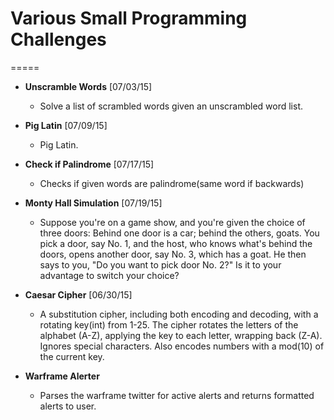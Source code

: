 # Various Small Programming Challenges
=====

- **Unscramble Words** [07/03/15] 
  - Solve a list of scrambled words given an unscrambled word list.
  
- **Pig Latin** [07/09/15]
  - Pig Latin.

- **Check if Palindrome** [07/17/15] 
  - Checks if given words are palindrome(same word if backwards) 

- **Monty Hall Simulation** [07/19/15] 
  - Suppose you're on a game show, and you're given the choice of three doors: Behind one door is a car; behind the   others, goats. You pick a door, say No. 1, and the host, who knows what's behind the doors, opens another door, say No. 3, which has a goat. He then says to you, "Do you want to pick door No. 2?" Is it to your advantage to switch your choice?

- **Caesar Cipher** [06/30/15] 
  - A substitution cipher, including both encoding and decoding, with a rotating key(int) from 1-25. The cipher rotates the letters of the alphabet (A-Z), applying the key to each letter, wrapping back (Z-A). Ignores special characters. Also encodes numbers with a mod(10) of the current key.

- **Warframe Alerter** 
  - Parses the warframe twitter for active alerts and returns formatted alerts to user.